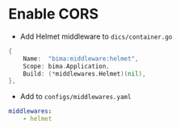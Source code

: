 # Enable CORS 

- Add Helmet middleware to `dics/container.go`

```go
{
    Name:  "bima:middleware:helmet",
    Scope: bima.Application,
    Build: (*middlewares.Helmet)(nil),
},
```

- Add to `configs/middlewares.yaml`

```yaml
middlewares:
    - helmet
```
